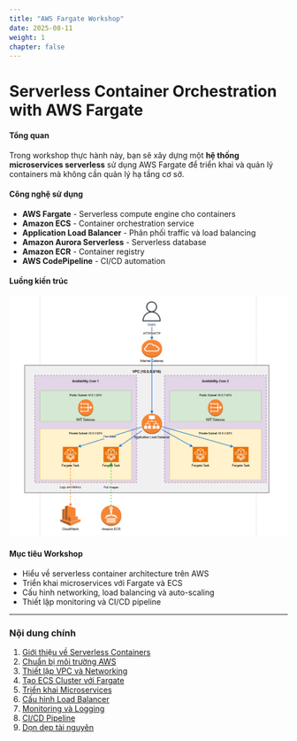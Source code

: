 ```yaml
---
title: "AWS Fargate Workshop"
date: 2025-08-11
weight: 1
chapter: false
---
```


# Serverless Container Orchestration with AWS Fargate
#### Tổng quan

Trong workshop thực hành này, bạn sẽ xây dựng một **hệ thống microservices serverless** sử dụng AWS Fargate để triển khai và quản lý containers mà không cần quản lý hạ tầng cơ sở.

#### Công nghệ sử dụng

- **AWS Fargate** - Serverless compute engine cho containers
- **Amazon ECS** - Container orchestration service
- **Application Load Balancer** - Phân phối traffic và load balancing
- **Amazon Aurora Serverless** - Serverless database
- **Amazon ECR** - Container registry
- **AWS CodePipeline** - CI/CD automation

#### Luồng kiến trúc

![Fargate Architecture](images/00/0000.png?featherlight=false&width=90pc)

#### Mục tiêu Workshop

- Hiểu về serverless container architecture trên AWS
- Triển khai microservices với Fargate và ECS
- Cấu hình networking, load balancing và auto-scaling
- Thiết lập monitoring và CI/CD pipeline

---
### Nội dung chính

1. [Giới thiệu về Serverless Containers](1-introduction/)
2. [Chuẩn bị môi trường AWS](2-prerequisites/)
3. [Thiết lập VPC và Networking](3-VPC%20and%20Networking%20Setup/)
4. [Tạo ECS Cluster với Fargate](4-Create%20ECS%20Cluster%20with%20Fargate/)
5. [Triển khai Microservices](5-Deploying%20Microservices/)
6. [Cấu hình Load Balancer](6-load-balancer/)
7. [Monitoring và Logging](7-monitoring/)
8. [CI/CD Pipeline](8-cicd/)
9. [Dọn dẹp tài nguyên](9-cleanup/)
